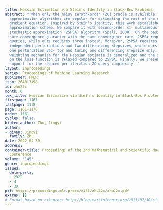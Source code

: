 ```yaml
---
title: Hessian Estimation via Stein’s Identity in Black-Box Problems
abstract: " When only the noisy zeroth-order (ZO) oracle is available, stochastic
  approximation algorithms are popular for estimating the root of the multivariate
  gradient equation. Inspired by Stein’s identity, this work establishes a novel Hessian
  approximation scheme. We compare it with second-order si- multaneous perturbation
  stochastic approximation (2SPSA) algorithm (Spall, 2000). On the basis of the almost
  sure convergence guarantee with the same convergence rate, 2SPSA requires four ZO
  queries, while ours requires three instead. Moreover, 2SPSA requires two statistically
  independent perturbations and two differencing stepsizes, while ours requires generating
  one perturbation vec- tor and tuning one differencing stepsize only. Besides, the
  weighting mechanism for the Hessian estimate is generalized and the smoothness restriction
  on the loss function is relaxed compared to 2SPSA. Finally, we present numerical
  support for the reduced per-iteration ZO query complexity. "
layout: inproceedings
series: Proceedings of Machine Learning Research
publisher: PMLR
issn: 2640-3498
id: zhu22c
month: 0
tex_title: Hessian Estimation via Stein’s Identity in Black-Box Problems
firstpage: 1161
lastpage: 1178
page: 1161-1178
order: 1161
cycles: false
bibtex_author: Zhu, Jingyi
author:
- given: Jingyi
  family: Zhu
date: 2022-04-30
address:
container-title: Proceedings of the 2nd Mathematical and Scientific Machine Learning
  Conference
volume: '145'
genre: inproceedings
issued:
  date-parts:
  - 2022
  - 4
  - 30
pdf: https://proceedings.mlr.press/v145/zhu22c/zhu22c.pdf
extras: []
# Format based on citeproc: http://blog.martinfenner.org/2013/07/30/citeproc-yaml-for-bibliographies/
---
```

